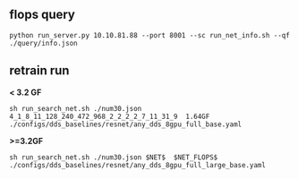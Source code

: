 
## flops query 

`python run_server.py 10.10.81.88 --port 8001 --sc run_net_info.sh --qf ./query/info.json  `

## retrain run

**< 3.2 GF**

`sh run_search_net.sh ./num30.json 4_1_8_11_128_240_472_968_2_2_2_2_7_11_31_9  1.64GF  ./configs/dds_baselines/resnet/any_dds_8gpu_full_base.yaml`

**>=3.2GF**

`sh run_search_net.sh ./num30.json $NET$  $NET_FLOPS$  ./configs/dds_baselines/resnet/any_dds_8gpu_full_large_base.yaml`















